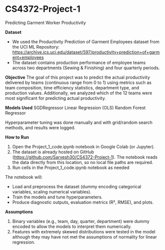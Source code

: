 # CS4372-Project-1

Predicting Garment Worker Productivity 

**Dataset**
- We used the Productivity Prediction of Garment Employees dataset from the UCI ML Repository: https://archive.ics.uci.edu/dataset/597/productivity+prediction+of+garment+employees
- The dataset contains production performance of employee teams across two departments (Sewing & Finishing) and four quarterly periods.

**Objective**
The goal of this project was to predict the actual productivity delivered by teams (continuous range from 0 to 1) using metrics such as team composition, time efficiency statistics, department type, and production values.
Additionally, we analyzed which of the 12 teams were most significant for predicting actual productivity.

**Models Used**
SGDRegressor
Linear Regression (OLS)
Random Forest Regressor

Hyperparameter tuning was done manually and with grid/random search methods, and results were logged.

**How to Run**
1. Open the Project_1_code.ipynb notebook in Google Colab (or Jupyter).
2. The dataset is already hosted on GitHub (https://github.com/Sarvesh30/CS4372-Project-1). The notebook reads the data directly from this location, so no local file paths are required.
3. Run cells in the Project_1_code.ipynb notebook as needed

The notebook will: 
- Load and preprocess the dataset (dummy encoding categorical variables, scaling numerical variables).
- Train the models and tune hyperparameters.
- Produce diagnostic outputs, evaluation metrics (R², RMSE), and plots.

**Assumptions**
1. Binary variables (e.g., team, day, quarter, department) were dummy encoded to allow the models to interpret them numerically.
2. Features with extremely skewed distributions were tested in the model although they may have not met the assumptions of normality for linear regression.
